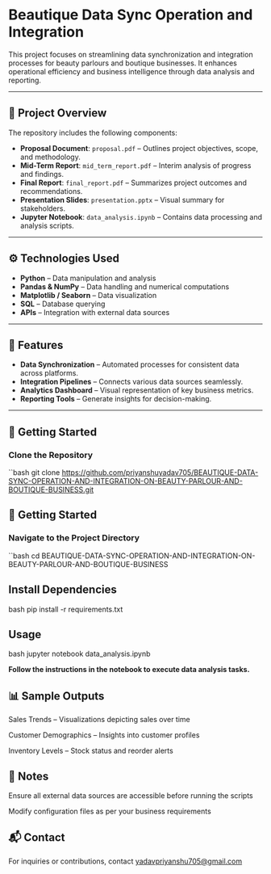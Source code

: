 # Beautique Data Sync Operation and Integration

This project focuses on streamlining data synchronization and integration processes for beauty parlours and boutique businesses. It enhances operational efficiency and business intelligence through data analysis and reporting.

---

## 📄 Project Overview

The repository includes the following components:

- **Proposal Document**: `proposal.pdf` – Outlines project objectives, scope, and methodology.
- **Mid-Term Report**: `mid_term_report.pdf` – Interim analysis of progress and findings.
- **Final Report**: `final_report.pdf` – Summarizes project outcomes and recommendations.
- **Presentation Slides**: `presentation.pptx` – Visual summary for stakeholders.
- **Jupyter Notebook**: `data_analysis.ipynb` – Contains data processing and analysis scripts.

---

## ⚙️ Technologies Used

- **Python** – Data manipulation and analysis  
- **Pandas & NumPy** – Data handling and numerical computations  
- **Matplotlib / Seaborn** – Data visualization  
- **SQL** – Database querying  
- **APIs** – Integration with external data sources  

---

## 🔄 Features

- **Data Synchronization** – Automated processes for consistent data across platforms.  
- **Integration Pipelines** – Connects various data sources seamlessly.  
- **Analytics Dashboard** – Visual representation of key business metrics.  
- **Reporting Tools** – Generate insights for decision-making.  

---

## 🚀 Getting Started

### Clone the Repository
``bash
git clone https://github.com/priyanshuyadav705/BEAUTIQUE-DATA-SYNC-OPERATION-AND-INTEGRATION-ON-BEAUTY-PARLOUR-AND-BOUTIQUE-BUSINESS.git
## 🚀 Getting Started

### Navigate to the Project Directory
``bash
cd BEAUTIQUE-DATA-SYNC-OPERATION-AND-INTEGRATION-ON-BEAUTY-PARLOUR-AND-BOUTIQUE-BUSINESS

## Install Dependencies
bash
pip install -r requirements.txt

## Usage
bash
jupyter notebook data_analysis.ipynb

**Follow the instructions in the notebook to execute data analysis tasks.**

## 📊 Sample Outputs
Sales Trends – Visualizations depicting sales over time

Customer Demographics – Insights into customer profiles

Inventory Levels – Stock status and reorder alerts

## 📌 Notes
Ensure all external data sources are accessible before running the scripts

Modify configuration files as per your business requirements

## 📬 Contact
For inquiries or contributions, contact yadavpriyanshu705@gmail.com
